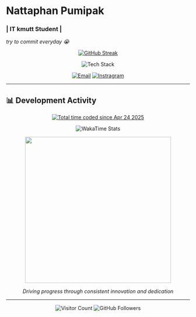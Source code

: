 <p align="center">
  <h1>Nattaphan Pumipak</h1>
  <h3>| IT kmutt Student |</h3>
  <em>try to commit everyday 😭</em>
</p>

<p align="center">
  <a href="https://github.com/tik-04"><img src="https://git-hub-streak-stats.vercel.app?user=tik-04&theme=transparent&hide_border=true&locale=th&date_format=j%20M%5B%20Y%5D&card_width=509&background=00000000&fire=ff6bcb&ring=00eaff&currStreakNum=d4e4ff&sideNums=d4e4ff&currStreakLabel=00eaff&sideLabels=d4e4ff" alt="GitHub Streak"></a>
</p>

<p align="center">
  <img src="https://skillicons.dev/icons?i=js,ts,nodejs,python,react,tailwind,mysql,express" alt="Tech Stack">
</p>

<p align="center">
  <a href="mailto:natthaphan0074@gmail.com"><img src="https://img.shields.io/badge/Email-D14836?style=for-the-badge&logo=gmail&logoColor=white" alt="Email"></a>
  <a href="https://www.instagram.com/nptik._/" target="_blank">
  <img src="https://img.shields.io/badge/Instragram-1877F2?style=for-the-badge&logo=facebook&logoColor=white" alt="Instragram">
</a>

</p>

---

## 📊 Development Activity

<p align="center">
<a href="https://wakatime.com/@583918a9-2aea-4476-b021-1899dd8a17ac"><img src="https://wakatime.com/badge/user/583918a9-2aea-4476-b021-1899dd8a17ac.svg" alt="Total time coded since Apr 24 2025" /></a>
</p>

<p align="center">
  <img src="https://github-readme-stats.vercel.app/api/wakatime?username=tik04&theme=transparent&layout=compact&hide_border=true&bg_color=00000000&title_color=00eaff&text_color=d4e4ff&icon_color=ff6bcb" alt="WakaTime Stats">
</p>

<p align="center">
  <img src="https://wakatime.com/share/@tik04/3f856a09-b614-4431-abee-1003a3c9f331.svg" width="400">
</p>

<p align="center">
  <em>Driving progress through consistent innovation and dedication</em>
</p>

---

<p align="center">
  <img src="https://visitor-badge.laobi.icu/badge?page_id=tik04" alt="Visitor Count">
  <img src="https://img.shields.io/github/followers/tik-04?label=Followers&style=social" alt="GitHub Followers">
</p>
